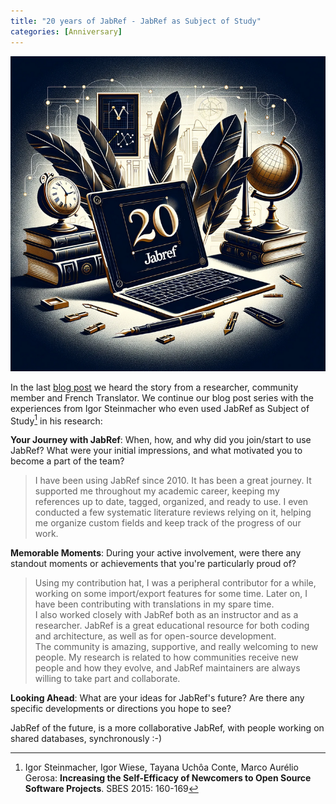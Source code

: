 ```yaml
---
title: "20 years of JabRef - JabRef as Subject of Study"
categories: [Anniversary]
---
```


![20 years logo](/img/JabRef-20-years-3-final-790x790.png)

In the last [blog post](https://blog.jabref.org/2024/04/14/JabRef-20-years-second/) we heard the story from a researcher, community member and French Translator. We continue our blog post series with the experiences from Igor Steinmacher who even used JabRef as Subject of Study[^1] in his research:

**Your Journey with JabRef**: When, how, and why did you join/start to use JabRef? What were your initial impressions, and what motivated you to become a part of the team?

> I have been using JabRef since 2010. It has been a great journey.
It supported me throughout my academic career, keeping my references up to date, tagged, organized, and ready to use. I even conducted a few systematic literature reviews relying on it, helping me organize custom fields and keep track of the progress of our work.

**Memorable Moments**: During your active involvement, were there any standout moments or achievements that you're particularly proud of?

>Using my contribution hat, I was a peripheral contributor for a while, working on some import/export features for some time. Later on, I have been contributing with translations in my spare time.  
>I also worked closely with JabRef both as an instructor and as a researcher. JabRef is a great educational resource for both coding and architecture, as well as for open-source development.  
The community is amazing, supportive, and really welcoming to new people. My research is related to how communities receive new people and how they evolve, and JabRef maintainers are always willing to take part and collaborate.

**Looking Ahead**: What are your ideas for JabRef's future? Are there any specific developments or directions you hope to see?

JabRef of the future, is a more collaborative JabRef, with people working on shared databases, synchronously :-)

[^1]: Igor Steinmacher, Igor Wiese, Tayana Uchôa Conte, Marco Aurélio Gerosa:
**Increasing the Self-Efficacy of Newcomers to Open Source Software Projects**. SBES 2015: 160-169
